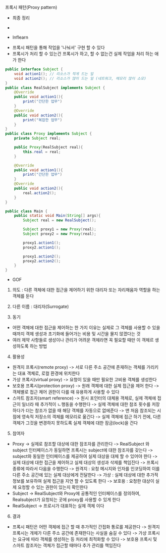 프록시 패턴(Proxy pattern)
* 최종 정리
-


* Inflearn
- 프록시 패턴을 통해 작업을 '나눠서' 구현 할 수 있다
- 프록시가 처리 할 수 있는건 프록시가 하고, 할 수 없는건 실제 작업을 처리 하는 애가 한다

```java
public interface Subject {
    void action1(); // 리소스가 적게 드는 일
    void action2(); // 리소스가 많이 드는 일 (네트워크, 메모리 많이 소모)
}
public class RealSubject implements Subject {
    @Override 
    public void action1(){
        print("간단한 업무")
    }
    @Override
    public void action2(){
        print("복잡한 업무")
    }
}
public class Proxy implements Subject {
    private Subject real;

    public Proxy(RealSubject real){
        this.real = real;
    }

    @Override
    public void action1(){
        print("간단한 업무")
    }
    @Override
    public void action2(){
        real.action2();
    }
}

public class Main {
    public static void Main(String[] args){
        Subject real = new RealSubject();

        Subject proxy1 = new Proxy(real);
        Subject proxy2 = new Proxy(real);

        proxy1.action1();
        proxy2.action1();    

        proxy1.action2();
        proxy2.action2();        
    }
}
```

* GOF
1. 의도 : 다른 객체에 대한 접근을 제어하기 위한 대리자 또는 자리채움자 역할을 하는 객체를 둔다

2. 다른 이름 : 대리자(Surrogate)

3. 동기
- 어떤 객체에 대한 접근을 제어하는 한 가지 이유는 실제로 그 객체를 사용할 수 있을 때까지 객체 생성과 초기화에 들어가는 
  비용 및 시간을 물지 않겠다는 것
- 여러 제약 사항들로 생성이나 관리가 어려운 객체라면 꼭 필요할 때만 이 객체르 생성하도록 하는 방법

4. 활용성
- 원격지 프록시(remote proxy)
    -> 서로 다른 주소 공간에 존재하는 객체를 가리키는 대표 객체로, 로컬 환경에 위치한다
- 가상 프록시(virtual proxy)
    -> 요청이 있을 때만 필요한 고비용 객체를 생성한다
- 보호용 프록시(protection proxy)
    -> 원래 객체에 대한 실제 접근을 제어 한다
    -> 객체별로 접근 제어 권한이 다를 때 유용하게 사용할 수 있다
- 스마트 참조자(smart reference)
    -> 원시 포인터의 대체용 객체로, 실제 객체에 접근이 일너라 때 추가적이 ㄴ행동을 수행한다
    -> 실제 객체에 대한 참조 횟수를 저장하다가 더는 참조가 없을 때 해당 객체를 자동으로 없에준다
    -> 맨 처음 참조되는 시점에 영속적 저장소의 객체를 메모리로 옮긴다
    -> 실제 객체에 접근 하기 전에, 다른 객체가 그것을 변경하지 못하도록 실제 객체에 대한 잠금(lock)을 건다

5. 참여자
- Proxy
    -> 실제로 참조할 대상에 대한 잠조자를 관리한다
    -> RealSubject 와 subject 인터페이스가 동일하면 프록시는 subject에 대한 참조자를 갖는다
    -> subject와 동일한 인터페이스를 제공하여 실제 대상을 대체 할 수 있어야 한다
    -> 실제 대상에 대한 접근을 제어하고 실제 대상의 생성과 삭제를 책임진다
    -> 프록시 종류에 따라서 다음을 수행한다
        -> 원격지 : 요청 메시지와 인자를 인코딩하여 이를 다른 주소 공간에 있는 실제 대상에게 전달한다
        -> 가상 : 실제 대상에 대한 추가적 정보를 보유하여 실제 접근을 지연 할 수 있도록 한다
        -> 보호용 : 요청한 대상이 실제 요청할 수 있는 권한이 있는지 확인한다
- Subject
    -> RealSubject와 Proxy에 공통적인 인터페이스를 정의하여, Realsubject가 요청되는 곳에 proxy를 사용할 수 있게 한다
- RealSubject
    -> 프로시가 대표하는 실제 객체 이다

6. 결과
- 프록시 패턴은 어떤 객체에 접근 할 때 추가적인 간접화 통로를 제공한다
    -> 원격지 프록시는 개체가 다른 주소 공간에 존재한다는 사실을 숨길 수 있다
    -> 가상 프록시는 요규에 따라 객체를 생성하는 등 처리에 최적화할 수 있다
    -> 보호용 프록시 및 스마트 참조자는 객체가 접근할 때마다 추가 관리를 책임진다